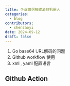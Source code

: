 ```yaml
---
title: 企业微信接收消息机器人
categories:
  - blog
contributors:
  - shenzaoyi
date: 2024-09-12
draft: false
---
```

1. Go base64 URL解码的问题
2. Github workflow 使用
3. xml , yaml 配置语言
## Github Action
